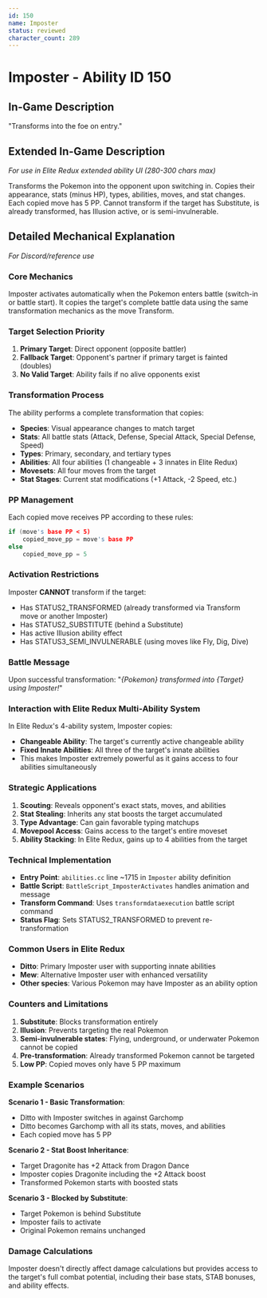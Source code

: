 ```yaml
---
id: 150
name: Imposter
status: reviewed
character_count: 289
---
```


# Imposter - Ability ID 150

## In-Game Description
"Transforms into the foe on entry."

## Extended In-Game Description
*For use in Elite Redux extended ability UI (280-300 chars max)*

Transforms the Pokemon into the opponent upon switching in. Copies their appearance, stats (minus HP), types, abilities, moves, and stat changes. Each copied move has 5 PP. Cannot transform if the target has Substitute, is already transformed, has Illusion active, or is semi-invulnerable.

## Detailed Mechanical Explanation
*For Discord/reference use*

### Core Mechanics
Imposter activates automatically when the Pokemon enters battle (switch-in or battle start). It copies the target's complete battle data using the same transformation mechanics as the move Transform.

### Target Selection Priority
1. **Primary Target**: Direct opponent (opposite battler)
2. **Fallback Target**: Opponent's partner if primary target is fainted (doubles)
3. **No Valid Target**: Ability fails if no alive opponents exist

### Transformation Process
The ability performs a complete transformation that copies:
- **Species**: Visual appearance changes to match target
- **Stats**: All battle stats (Attack, Defense, Special Attack, Special Defense, Speed)
- **Types**: Primary, secondary, and tertiary types
- **Abilities**: All four abilities (1 changeable + 3 innates in Elite Redux)
- **Movesets**: All four moves from the target
- **Stat Stages**: Current stat modifications (+1 Attack, -2 Speed, etc.)

### PP Management
Each copied move receives PP according to these rules:
```c
if (move's base PP < 5)
    copied_move_pp = move's base PP
else
    copied_move_pp = 5
```

### Activation Restrictions
Imposter **CANNOT** transform if the target:
- Has STATUS2_TRANSFORMED (already transformed via Transform move or another Imposter)
- Has STATUS2_SUBSTITUTE (behind a Substitute)
- Has active Illusion ability effect
- Has STATUS3_SEMI_INVULNERABLE (using moves like Fly, Dig, Dive)

### Battle Message
Upon successful transformation: "*{Pokemon} transformed into {Target} using Imposter!*"

### Interaction with Elite Redux Multi-Ability System
In Elite Redux's 4-ability system, Imposter copies:
- **Changeable Ability**: The target's currently active changeable ability
- **Fixed Innate Abilities**: All three of the target's innate abilities
- This makes Imposter extremely powerful as it gains access to four abilities simultaneously

### Strategic Applications
1. **Scouting**: Reveals opponent's exact stats, moves, and abilities
2. **Stat Stealing**: Inherits any stat boosts the target accumulated
3. **Type Advantage**: Can gain favorable typing matchups
4. **Movepool Access**: Gains access to the target's entire moveset
5. **Ability Stacking**: In Elite Redux, gains up to 4 abilities from the target

### Technical Implementation
- **Entry Point**: `abilities.cc` line ~1715 in `Imposter` ability definition
- **Battle Script**: `BattleScript_ImposterActivates` handles animation and message
- **Transform Command**: Uses `transformdataexecution` battle script command
- **Status Flag**: Sets STATUS2_TRANSFORMED to prevent re-transformation

### Common Users in Elite Redux
- **Ditto**: Primary Imposter user with supporting innate abilities
- **Mew**: Alternative Imposter user with enhanced versatility
- **Other species**: Various Pokemon may have Imposter as an ability option

### Counters and Limitations
1. **Substitute**: Blocks transformation entirely
2. **Illusion**: Prevents targeting the real Pokemon
3. **Semi-invulnerable states**: Flying, underground, or underwater Pokemon cannot be copied
4. **Pre-transformation**: Already transformed Pokemon cannot be targeted
5. **Low PP**: Copied moves only have 5 PP maximum

### Example Scenarios
**Scenario 1 - Basic Transformation**:
- Ditto with Imposter switches in against Garchomp
- Ditto becomes Garchomp with all its stats, moves, and abilities
- Each copied move has 5 PP

**Scenario 2 - Stat Boost Inheritance**:
- Target Dragonite has +2 Attack from Dragon Dance
- Imposter copies Dragonite including the +2 Attack boost
- Transformed Pokemon starts with boosted stats

**Scenario 3 - Blocked by Substitute**:
- Target Pokemon is behind Substitute
- Imposter fails to activate
- Original Pokemon remains unchanged

### Damage Calculations
Imposter doesn't directly affect damage calculations but provides access to the target's full combat potential, including their base stats, STAB bonuses, and ability effects.
